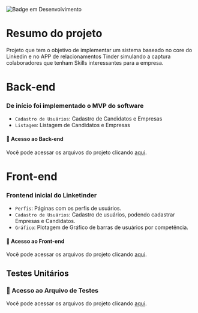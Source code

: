 ![Badge em Desenvolvimento](http://img.shields.io/static/v1?label=STATUS&message=EM%20DESENVOLVIMENTO&color=GREEN&style=for-the-badge)

# Resumo do projeto 
Projeto que tem o objetivo de implementar um sistema baseado no core do Linkedin e no APP de relacionamentos Tinder simulando a captura colaboradores que tenham Skills interessantes para a empresa.

# Back-end
  ### De início foi implementado o MVP do software 

- `Cadastro de Usuários`: Cadastro de Candidatos e Empresas
- `Listagem`: Listagem de Candidatos e Empresas
 
 #### 📁 Acesso ao Back-end <br>
Você pode acessar os arquivos do projeto clicando [aqui](https://github.com/HyagoRodrigues/LinkeTinder/tree/main/src/com/hrodrigues).  


# Front-end 

  ### Frontend inicial do Linketinder

- `Perfis`: Páginas com os perfis de usuários.
- `Cadastro de Usuários`: Cadastro de usuários, podendo cadastrar Empresas e Candidatos.
- `Gráfico`: Plotagem de Gráfico de barras de  usuários por competência.
     
 #### 📁 Acesso ao Front-end <br>
Você pode acessar os arquivos do projeto clicando [aqui](https://github.com/HyagoRodrigues/LinkeTinder/tree/main/src/FrontEnd).     

## Testes Unitários 
 ### 📁 Acesso ao Arquivo de Testes
Você pode acessar os arquivos do projeto clicando [aqui](https://github.com/HyagoRodrigues/LinkeTinder/tree/main/src/com/hrodrigues/Testes).  

